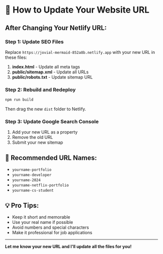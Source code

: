 # 🔄 How to Update Your Website URL

## After Changing Your Netlify URL:

### **Step 1: Update SEO Files**

Replace `https://jovial-mermaid-852a8b.netlify.app` with your new URL in these files:

1. **index.html** - Update all meta tags
2. **public/sitemap.xml** - Update all URLs
3. **public/robots.txt** - Update sitemap URL

### **Step 2: Rebuild and Redeploy**

```bash
npm run build
```

Then drag the new `dist` folder to Netlify.

### **Step 3: Update Google Search Console**

1. Add your new URL as a property
2. Remove the old URL
3. Submit your new sitemap

## 🎯 **Recommended URL Names:**

- `yourname-portfolio`
- `yourname-developer`
- `yourname-2024`
- `yourname-netflix-portfolio`
- `yourname-cs-student`

## 💡 **Pro Tips:**

- Keep it short and memorable
- Use your real name if possible
- Avoid numbers and special characters
- Make it professional for job applications

---

**Let me know your new URL and I'll update all the files for you!**
